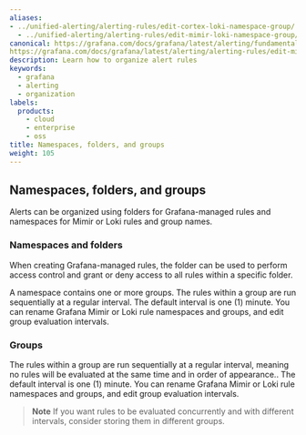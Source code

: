 ```yaml
---
aliases:
- ../unified-alerting/alerting-rules/edit-cortex-loki-namespace-group/
  - ../unified-alerting/alerting-rules/edit-mimir-loki-namespace-group/
canonical: https://grafana.com/docs/grafana/latest/alerting/fundamentals/alert-rules/organising-alerts/
https://grafana.com/docs/grafana/latest/alerting/alerting-rules/edit-mimir-loki-namespace-group/
description: Learn how to organize alert rules
keywords:
  - grafana
  - alerting
  - organization
labels:
  products:
    - cloud
    - enterprise
    - oss
title: Namespaces, folders, and groups
weight: 105
---
```


## Namespaces, folders, and groups

Alerts can be organized using folders for Grafana-managed rules and namespaces for Mimir or Loki rules and group names.

### Namespaces and folders

When creating Grafana-managed rules, the folder can be used to perform access control and grant or deny access to all rules within a specific folder.

A namespace contains one or more groups. The rules within a group are run sequentially at a regular interval. The default interval is one (1) minute. You can rename Grafana Mimir or Loki rule namespaces and groups, and edit group evaluation intervals.

### Groups

The rules within a group are run sequentially at a regular interval, meaning no rules will be evaluated at the same time and in order of appearance.. The default interval is one (1) minute. You can rename Grafana Mimir or Loki rule namespaces and groups, and edit group evaluation intervals.

> **Note** If you want rules to be evaluated concurrently and with different intervals, consider storing them in different groups.
